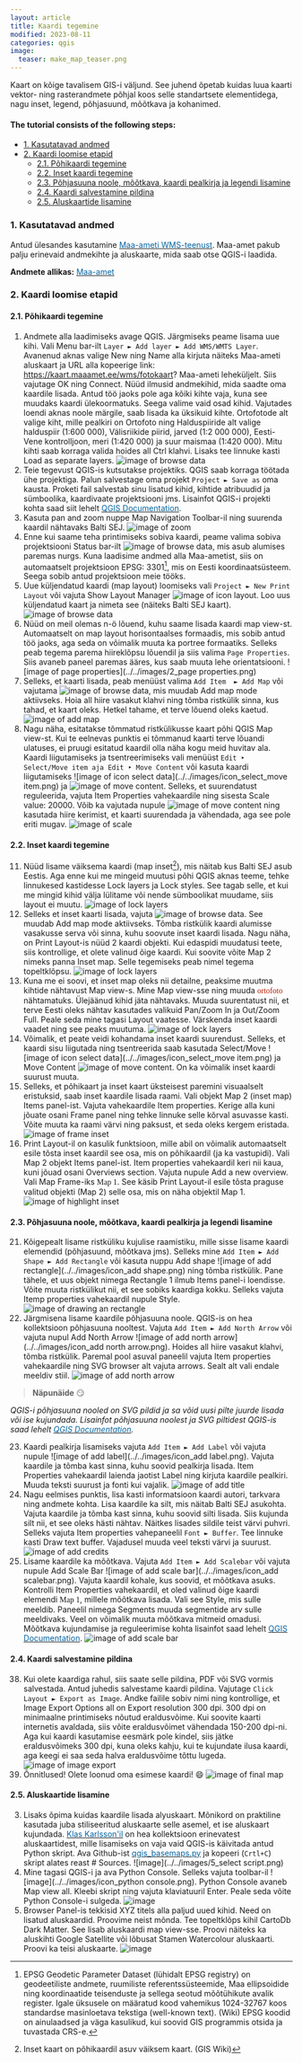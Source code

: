 ```yaml
---
layout: article
title: Kaardi tegemine
modified: 2023-08-11
categories: qgis
image:
  teaser: make_map_teaser.png
---
```


Kaart on kõige tavalisem GIS-i väljund. See juhend õpetab kuidas luua kaarti vektor- ning rasterandmete põhjal koos selle standartsete elementidega, nagu inset, legend, põhjasuund, mõõtkava ja kohanimed.

#### The tutorial consists of the following steps:

- [1. Kasutatavad andmed](#1-kasutatavad-andmed)
- [2. Kaardi loomise etapid](#2-kaardi-loomise-etapid)
  * [2.1. Põhikaardi tegemine](#21-põhikaardi-tegemine)
  * [2.2. Inset kaardi tegemine](#22-inset-kaardi-tegemine)
  * [2.3. Põhjasuuna noole, mõõtkava, kaardi pealkirja ja legendi lisamine](#23-põhjasuuna-noole-mõõtkava-kaardi-pealkirja-ja-legendi-lisamine)
  * [2.4. Kaardi salvestamine pildina](#24-kaardi-salvestamine-pildina)
  * [2.5. Aluskaartide lisamine](#25-aluskaartide-lisamine)

### 1. Kasutatavad andmed

Antud ülesandes kasutamine [<span style="color:#0564A0">Maa-ameti WMS-teenust</span>](https://geoportaal.maaamet.ee/est/Teenused/WMSWFS-teenused-p65.html). Maa-amet pakub palju erinevaid andmekihte ja aluskaarte, mida saab otse QGIS-i laadida.

**Andmete allikas:** [<span style="color:#0564A0">Maa-amet</span>](https://geoportaal.maaamet.ee/est/Teenused/WMSWFS-teenused-p65.html)

### 2. Kaardi loomise etapid
#### 2.1. Põhikaardi tegemine
1. Andmete alla laadimiseks avage QGIS. Järgmiseks peame lisama uue kihi. Vali Menu bar-ilt `Layer ► Add layer ► Add WMS/WMTS Layer`. Avanenud aknas valige New ning Name alla kirjuta näiteks Maa-ameti aluskaart ja URL alla kopeerige link: https://kaart.maaamet.ee/wms/fotokaart? Maa-ameti leheküljelt. Siis vajutage OK ning Connect. Nüüd ilmusid andmekihid, mida saadte oma kaardile lisada. Antud töö jaoks pole aga kõiki kihte vaja, kuna see muudaks kaardi ülekoormatuks. Seega valime vaid osad kihid. Vajutades loendi aknas noole märgile, saab lisada ka üksikuid kihte. Ortofotode alt valige kiht, mille pealkiri on Ortofoto ning Halduspiiride alt valige halduspiir (1:600 000), Välisriikide piirid, jarved (1:2 000 000), Eesti-Vene kontrolljoon, meri (1:420 000) ja suur maismaa (1:420 000). Mitu kihti saab korraga valida hoides all Ctrl klahvi. Lisaks tee linnuke kasti Load as separate layers.
![image of browse data ](../../images/e2_wms_lisamine.png)
2. Teie tegevust QGIS-is kutsutakse projektiks. QGIS saab korraga töötada ühe projektiga. Palun salvestage oma projekt `Project ► Save as` oma kausta. Proketi fail salvestab sinu lisatud kihid, kihtide atribuudid ja sümboolika, kaardivaate projektsiooni jms. Lisainfot QGIS-i projekti kohta saad siit lehelt [<span style="color:#0564A0">QGIS Documentation</span>](https://docs.qgis.org/3.28/en/docs/user_manual/introduction/project_files.html#working-with-project-files).
3. Kasuta pan and zoom nuppe Map Navigation Toolbar-il ning suurenda kaardil nähtavaks Balti SEJ. 
![image of zoom](../../images/e2_zoom_BaltiSEJ.png)
4. Enne kui saame teha printimiseks sobiva kaardi, peame valima sobiva projektsiooni Status bar-ilt ![image of browse data](../../images/icon_crs.png), mis asub alumises paremas nurgs. Kuna laadisime andmed alla Maa-ametist, siis on automaatselt projektsioon EPSG: 3301[^1], mis on Eesti koordinaatsüsteem. Seega sobib antud projektsioon meie tööks.
5. Uue küljendatud kaardi (map layout) loomiseks vali `Project ► New Print Layout` või vajuta Show Layout Manager ![image of icon layout](../../images/icon_layout.png). Loo uus küljendatud kaart ja nimeta see (näiteks Balti SEJ kaart). 
![image of browse data](../../images/2_new_layout.png)
6. Nüüd on meil olemas n-ö lõuend, kuhu saame lisada kaardi map view-st. Automaatselt on map layout horisontaalses formaadis, mis sobib antud töö jaoks, aga seda on võimalik muuta ka portree formaatiks. Selleks peab tegema parema hiireklõpsu lõuendil ja siis valima `Page Properties`. Siis avaneb paneel paremas ääres, kus saab muuta lehe orientatsiooni. 
![image of page properties](../../images/2_page properties.png)
7. Selleks, et kaarti lisada, peab menüüst valima `Add Item  ► Add Map` või vajutama ![image of browse data](../../images/icon_add_map.png), mis muudab Add map mode aktiivseks. Hoia all hiire vasakut klahvi ning tõmba ristkülik sinna, kus tahad, et kaart oleks. Hetkel tahame, et terve lõuend oleks kaetud.
![image of add map](../../images/e2_addmap.png)
8. Nagu näha, esitatakse tõmmatud ristkülikusse kaart põhi QGIS Map view-st. Kui te eelnevas punktis ei tõmmanud kaarti terve lõuandi ulatuses, ei pruugi esitatud kaardil olla näha kogu meid huvitav ala. Kaardi liigutamiseks ja tsentreerimiseks vali menüüst `Edit ‣ Select/Move item aja Edit ‣ Move Content` või kasuta kaardi liigutamiseks ![image of icon select data](../../images/icon_select_move item.png) ja ![image of move content](../../images/icon_move_content.png). Selleks, et suurendatust reguleerida, vajuta Item Properties vahekaardile ning sisesta Scale value: 20000. Võib ka vajutada nupule ![image of move content](../../images/icon_move_content.png) ning kasutada hiire kerimist, et kaarti suurendada ja vähendada, aga see pole eriti mugav. 
![image of scale](../../images/e2_scale.png)

#### 2.2. Inset kaardi tegemine
11. Nüüd lisame väiksema kaardi (map inset[^2]), mis näitab kus Balti SEJ asub Eestis. Aga enne kui me mingeid muutusi põhi QGIS aknas teeme, tehke linnukesed kastidesse Lock layers ja Lock styles. See tagab selle, et kui me mingid kihid välja lülitame või nende sümboolikat muudame, siis layout ei muutu. 
![image of lock layers](../../images/e2_lock_layers.png)
12. Selleks et inset kaarti lisada, vajuta ![image of browse data](../../images/icon_add_map.png). See muudab Add map mode aktiivseks. Tõmba ristkülik kaardi alumisse vasakusse serva või sinna, kuhu soovute inset kaardi lisada. Nagu näha, on Print Layout-is nüüd 2 kaardi objekti. Kui edaspidi muudatusi teete, siis kontrollige, et olete valinud õige kaardi. Kui soovite võite Map 2 nimeks panna Inset map. Selle tegemiseks peab nimel tegema topeltklõpsu.
![image of lock layers](../../images/e2_inset_map.png)
13. Kuna me ei soovi, et inset map oleks nii detailne, peaksime muutma kihtide nähtavust Map view-s. Mine Map view-sse ning muuda <span style="font-family:Consolas; color:#AF1B03">ortofoto</span> nähtamatuks. Ülejäänud kihid jäta nähtavaks. Muuda suurentatust nii, et terve Eesti oleks nähtav kasutades valikuid Pan/Zoom In ja Out/Zoom Full. Peale seda mine tagasi Layout vaatesse. Värskenda inset kaardi vaadet ning see peaks muutuma.
![image of lock layers](../../images/e2_zoom_for_inset.png)
13. Võimalik, et peate veidi kohandama inset kaardi suurendust. Selleks, et kaardi sisu liigutada ning tsentreerida saab kasutada Select/Move ![image of icon select data](../../images/icon_select_move item.png) ja Move Content ![image of move content](../../images/icon_move_content.png). On ka võimalik inset kaardi suurust muuta.
14. Selleks, et põhikaart ja inset kaart üksteisest paremini visuaalselt eristuksid, saab inset kaardile lisada raami. Vali objekt Map 2 (inset map) Items panel-ist. Vajuta vahekaardile Item properties. Kerige alla kuni jõuate osani Frame panel ning tehke linnuke selle kõrval asuvasse kasti. Võite muuta ka raami värvi ning paksust, et seda oleks kergem eristada.
![image of frame inset](../../images/e2_inset_frame.png)
15. Print Layout-il on kasulik funktsioon, mille abil on võimalik automaatselt esile tõsta inset kaardil see osa, mis on põhikaardil (ja ka vastupidi). Vali Map 2 objekt Items panel-ist. Item properties vahekaardil keri nii kaua, kuni jõuad osani Overviews section. Vajuta nupule Add a new overview. Vali Map Frame-iks <span style="font-family:Consolas">Map 1</span>. See käsib Print Layout-il esile tõsta praguse valitud objekti (Map 2) selle osa, mis on näha objektil Map 1.
![image of highlight inset](../../images/e2_hightlight_inset.png)

#### 2.3. Põhjasuuna noole, mõõtkava, kaardi pealkirja ja legendi lisamine
21. Kõigepealt lisame ristküliku kujulise raamistiku, mille sisse lisame kaardi elemendid (põhjasuund, mõõtkava jms). Selleks mine `Add Item ► Add Shape ► Add Rectangle` või kasuta nuppu Add shape ![image of add rectangle](../../images/icon_add shape.png) ning tõmba ristkülik. Pane tähele, et uus objekt nimega Rectangle 1 ilmub Items panel-i loendisse. Võite muuta ristkülikut nii, et see sobiks kaardiga kokku. Selleks vajuta Itemp properties vahekaardil nupule Style.
![image of drawing an rectangle](../../images/e2_draw_rectangle.png)
22. Järgmisena lisame kaardile põhjasuuna noole. QGIS-is on hea kollektsioon põhjasuuna nooltest. Vajuta `Add Item ► Add North Arrow` või vajuta nupul Add North Arrow ![image of add north arrow](../../images/icon_add north arrow.png). Hoides all hiire vasakut klahvi, tõmba ristkülik. Paremal pool asuval paneelil vajuta Item properties vahekaardile ning SVG browser alt vajuta arrows. Sealt alt vali endale meeldiv stiil. 
![image of add north arrow](../../images/e2_add_north_arrow.png)
>**Näpunäide** :smirk:
>
*QGIS-i põhjasuuna nooled on SVG pildid ja sa võid uusi pilte juurde lisada või ise kujundada. Lisainfot põhjasuuna noolest ja SVG piltidest QGIS-is saad lehelt [<span style="color:#0564A0">QGIS Documentation</span>](https://docs.qgis.org/3.28/en/docs/user_manual/print_composer/composer_items/composer_image.html#the-picture-item).*

23. Kaardi pealkirja lisamiseks vajuta `Add Item ► Add Label` või vajuta nupule ![image of add label](../../images/icon_add label.png). Vajuta kaardile ja tõmba kast sinna, kuhu soovid pealkirja lisada. Item Properties vahekaardil laienda jaotist Label ning kirjuta kaardile pealkiri. Muuda teksti suurust ja fonti kui vajalik.
![image of add title](../../images/e2_add_title.png)
24. Nagu eelmises punktis, lisa kasti informatsioon kaardi autori, tarkvara ning andmete kohta. Lisa kaardile ka silt, mis näitab Balti SEJ asukohta. Vajuta kaardile ja tõmba kast sinna, kuhu soovid silti lisada. Siis kujunda silt nii, et see oleks hästi nähtav. Näitkes lisades sildile teist värvi puhvri. Selleks vajuta Item properties vahepaneelil `Font ► Buffer`. Tee linnuke kasti Draw text buffer. Vajadusel muuda veel teksti värvi ja suurust.
![image of add credits](../../images/e2_add_credits.png)
25. Lisame kaardile ka mõõtkava. Vajuta `Add Item ► Add Scalebar` või vajuta nupule Add Scale Bar ![image of add scale bar](../../images/icon_add scalebar.png). Vajuta kaardil kohale, kus soovid, et mõõtkava asuks. Kontrolli Item Properties vahekaardil, et oled valinud õige kaardi elemendi <span style="font-family:Consolas">Map 1</span>, millele mõõtkava lisada. Vali see Style, mis sulle meeldib. Paneelil nimega Segments muuda segmentide arv sulle meeldivaks. Veel on võimalik muuta mõõtkava mitmeid omadusi. Mõõtkava kujundamise ja reguleerimise kohta lisainfot saad lehelt [<span style="color:#0564A0">QGIS Documentation</span>](https://docs.qgis.org/3.28/en/docs/user_manual/print_composer/composer_items/composer_scale_bar.html#the-scale-bar-item).
![image of add scale bar](../../images/e2_add_scalebar.png)

#### 2.4. Kaardi salvestamine pildina
38. Kui olete kaardiga rahul, siis saate selle pildina, PDF või SVG vormis salvestada. Antud juhedis salvestame kaardi pildina. Vajutage `Click Layout ► Export as Image`. Andke failile sobiv nimi ning kontrollige, et Image Export Options all on Export resolution 300 dpi. 300 dpi on minimaalne printimiseks nõutud eraldusvõime. Kui soovite kaarti internetis avaldada, siis võite eraldusvõimet vähendada 150-200 dpi-ni. Aga kui kaardi kasutamise eesmärk pole kindel, siis jätke eraldusvõimeks 300 dpi, kuna oleks kahju, kui te kujundate ilusa kaardi, aga keegi ei saa seda halva eraldusvõime tõttu lugeda.
![image of image export](../../images/e2_image_export.png)
39. Õnnitlused! Olete loonud oma esimese kaardi! :smile:
![image of final map](../../images/e2_final_map.png)

#### 2.5. Aluskaartide lisamine
3. Lisaks õpima kuidas kaardile lisada alyuskaart. Mõnikord on praktiline kasutada juba stiliseeritud aluskaarte selle asemel, et ise aluskaart kujundada. [<span style="color:#0564A0">Klas Karlsson'il</span>](https://github.com/klakar) on hea kollektsioon erinevatest aluskaartidest, mille lisamiseks on vaja vaid QGIS-is käivitada antud Python skript. Ava Github-ist [<span style="color:#0564A0">qgis_basemaps.py</span>](https://github.com/klakar/QGIS_resources/blob/master/collections/Geosupportsystem/python/qgis_basemaps.py) ja kopeeri (`Crtl+C`) skript alates reast # Sources.
![image](../../images/5_select script.png)
4. Mine tagasi QGIS-i ja ava Python Console. Selleks vajuta toolbar-il ![image](../../images/icon_python console.png). Python Console avaneb Map view all. Kleebi skript ning vajuta klaviatuuril Enter. Peale seda võite Python Console-i sulgeda. 
![image](../../images/e2_paste_script.png)
5. Browser Panel-is tekkisid XYZ titels alla paljud uued kihid. Need on lisatud aluskaardid. Proovime neist mõnda. Tee topeltklõps kihil CartoDb Dark Matter. See lisab aluskaardi map view-sse. Proovi näiteks ka aluskihti Google Satellite või lõbusat Stamen Watercolour aluskaarti. Proovi ka teisi aluskaarte. 
![image](../../images/e2_add_base_map_layers.png) 

[^1]: EPSG Geodetic Parameter Dataset (lühidalt EPSG registry) on geodeetiliste andmete, ruumiliste referentssüsteemide, Maa ellipsoidide ning koordinaatide teisenduste ja sellega seotud mõõtühikute avalik register. Igale üksusele on määratud kood vahemikus 1024-32767 koos standardse masinloetava tekstiga (well-known text). (Wiki) EPSG koodid on ainulaadsed ja väga kasulikud, kui soovid GIS programmis otsida ja tuvastada CRS-e.
[^2]: Inset kaart on põhikaardil asuv väiksem kaart. (GIS Wiki)
[^3]: Kaardid liigitatakse väikse, suure ja keskmise mõõtkavaga kaartideks. Suure mõõtkavaga kaardid on tavaliselt vahemikus 1:0 – 1:600 000. Selles mõõtkavas on näiteks linnade kaardid. Keskmise mõõtkavaga kaardid on tavaliselt vahemikus 1:600 000 – 1:2 000 000. Enamasti on keskmise mõõtkavaga terve riigi kaardid. Väikse mõõtkavaga kaardid on tavaliselt vahemikus 1:2 000 000 – 1:∞ ning selles mõõtkavas on maailma või regiooni kaardid. (Wiki)
[^4]: WGS84 on tegelikult geograafiline CRS ja see pole projitseeritud. Kuna meil on ikkagi vaja seda 2D-s näha, siis QGIS kasutab Plate Carree projektsiooni, et teie ekraanil visualiseerida WGS84 CRS-i. 
